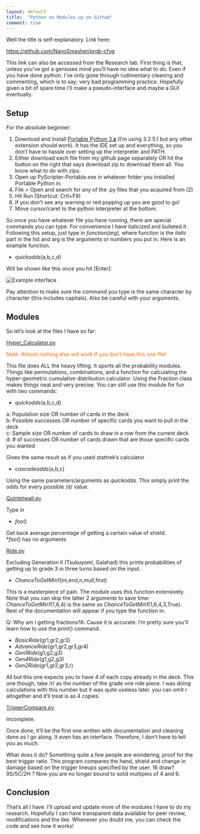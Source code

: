 ```yaml
---
layout: default
title:  "Python on Modules up on Github"
comment: true
---
```

<p>Well the title is self-explanatory. Link here:</p>
<p><a href="https://github.com/NanoSmasher/prob-cfvg">https://github.com/NanoSmasher/prob-cfvg</a></p>
<p>This link can also be accessed from the Research tab. First thing is that, unless you&#8217;ve got a geniuses mind you&#8217;ll have no idea what to do. Even if you have done python. I&#8217;ve only gone through rudimentary cleaning and commenting, which is to say; very bad programming practice. Hopefully given a bit of spare time I&#8217;ll make a pseudo-interface and maybe a GUI eventually.</p>
<h2>Setup</h2>
<p>For the absolute beginner:</p> <!-- more -->
<ol>
<li>Download and Install <a href="http://portablepython.com/wiki/Download/">Portable Python 3.<strong><em>x</em></strong></a> (I&#8217;m using 3.2.5.1 but any other extension should work). It has the IDE set up and everything, so you don&#8217;t have to hassle over setting up the interpreter and PATH.</li>
<li>Either download each file from my github page separately OR hit the button on the right that says download zip to download them all.  You know what to do with zips.</li>
<li>Open up PyScripter-Portable.exe in whatever folder you installed Portable Python in.</li>
<li>File &gt; Open and search for any of the .py files that you acquired from (2)</li>
<li>Hit Run (Shortcut: Crtl+F9)</li>
<li>If you don&#8217;t see any warning or red popping up you are good to go!</li>
<li>Move cursor/caret to the python interpreter at the bottom.</li>
</ol>
<p>So once you have whatever file you have running, there are special commands you can type. For convenience I have italicized and bulleted it . Following this setup, just type in <em>function(arg),</em> where function is the<em> italic </em>part in the list and arg is the arguments or numbers you put in. Here is an example function.</p>
<ul>
<li><em>quickodds</em>(a,b,c,d)</li>
</ul>
<p>Will be shown like this once you hit [Enter]:</p>

![Example interface](/cfvg/assets/img/hyperexample.jpg)

<p>Pay attention to make sure the command you type is the same character by character (this includes capitals). Also be careful with your arguments.</p>
<h2>Modules</h2>
<p>So let&#8217;s look at the files I have so far:</p>
<p><a href="https://github.com/NanoSmasher/prob-cfvg/blob/master/Hyper_Calculator.py">Hyper_Calculator.py</a></p>
<p><span style="color:#ff6600;">Note: Almost nothing else will work if you don&#8217;t have this one file!</span></p>
<p>This file does ALL the heavy lifting. It sports all the probability modules. Things like permutations, combinations, and a function for calculating the hyper-geometric cumulative distribution calculator. Using the Fraction class makes things neat and very precise. You can still use this module for fun with two commands:</p>
<ul>
<li><em>quickodds</em>(a,b,c,d)</li>
</ul>
<p>a: Population size OR number of cards in the deck<br />
b: Possible successes OR number of specific cards you want to pull in the deck<br />
c: Sample size OR number of cards to draw in a row from the current deck<br />
d: # of successes OR number of cards drawn that are those specific cards you wanted</p>
<p>Gives the same result as if you used stattrek&#8217;s calculator</p>
<ul>
<li><em>cascadeodds</em>(a,b,c)</li>
</ul>
<p>Using the same parameters/arguments as <em>quickodds</em>. This simply print the odds for every possible /d/ value.</p>
<p><a href="https://github.com/NanoSmasher/prob-cfvg/blob/master/Quintetwall.py">Quintetwall.py</a></p>
<p>Type in</p>
<ul>
<li><em>foo</em>()</li>
</ul>
<p>Get back average percentage of getting a certain value of shield.<br />
*<em>foo</em>() has no arguments</p>
<p><a href="https://github.com/NanoSmasher/prob-cfvg/blob/master/Ride.py">Ride.py</a></p>
<p>Excluding Generation II (Tsukuyomi, Galahad) this prints probabilities of getting up to grade 3 in three turns based on the input.</p>
<ul>
<li><em>ChanceToGetMin1</em>(ini,end,n,mull,first)</li>
</ul>
<p>This is a masterpiece of pain. The module uses this function extensively. Note that you can skip the latter 2 arguments to save time: <em>ChanceToGetMin1</em>(1,6,4) is the same as <em>ChanceToGetMin1</em>(1,6,4,3,True). Rest of the documentation will appear if you type the function in.</p>
<p>Q: Why am I getting fractions?A: Cause it is accurate. I&#8217;m pretty sure you&#8217;ll learn how to use the <em>print</em>() command.</p>
<ul>
<li><em>BasicRide</em>(gr1,gr2,gr3)</li>
<li><em>AdvanceRide</em>(gr1,gr2,gr3,gr4)</li>
<li><em>Gen1Ride</em>(g1,g2,g3)</li>
<li><em>Gen4Ride</em>(g1,g2,g3)</li>
<li><em>Gen2Ride</em>(gr1,gr2,gr3,r)</li>
</ul>
<p>All but this one expects you to have 4 of each copy already in the deck. This one though, take /r/ as the number of the grade one ride piece. I was doing calculations with this number but it was quite useless later. you can omit r altogether and it&#8217;ll treat is as 4 copies.</p>
<p><a href="https://github.com/NanoSmasher/prob-cfvg/blob/master/TriggerCompare.py">TriggerCompare.py</a></p>
<p>Incomplete.</p>
<p>Once done, it&#8217;ll be the first one written with documentation and cleaning done as I go along. It even has an interface. Therefore, I don&#8217;t have to tell you as much.</p>
<p>What does it do? Something quite a few people are wondering, proof for the best trigger ratio. This program compares the hand, shield and change in damage based on the trigger lineups specified by the user. 16 draw? 9S/5C/2H ? Now you are no longer bound to solid multiples of 4 and 6.</p>
<h2>Conclusion</h2>
<p>That&#8217;s all I have. I&#8217;ll upload and update more of the modules I have to do my research. Hopefully I can have transparent data available for peer review, modifications and the like. Whenever you doubt me, you can check the code and see how it works!<i class="fa fa-stop"></i></p>